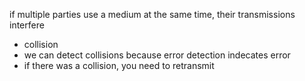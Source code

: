 if multiple parties use a medium at the same time, their transmissions interfere
- collision
- we can detect collisions because error detection indecates error
- if there was a collision, you need to retransmit

